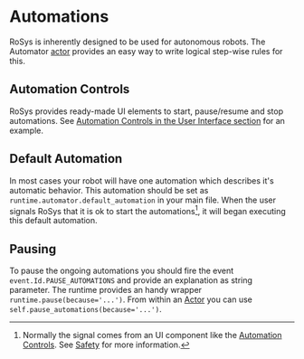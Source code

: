 # Automations

RoSys is inherently designed to be used for autonomous robots.
The Automator [actor](actors.md) provides an easy way to write logical step-wise rules for this.

## Automation Controls

RoSys provides ready-made UI elements to start, pause/resume and stop automations.
See [Automation Controls in the User Interface section](user_interface.md#automation-controls) for an example.

## Default Automation

In most cases your robot will have one automation which describes it's automatic behavior.
This automation should be set as `runtime.automator.default_automation` in your main file.
When the user signals RoSys that it is ok to start the automations[^1], it will began executing this default automation.

[^1]:
    Normally the signal comes from an UI component like the [Automation Controls](automations.md#automation-controls).
    See [Safety](safety.md) for more information.

## Pausing

To pause the ongoing automations you should fire the event `event.Id.PAUSE_AUTOMATIONS` and provide an explanation as string parameter.
The runtime provides an handy wrapper `runtime.pause(because='...')`.
From within an [Actor](actors.md) you can use `self.pause_automations(because='...')`.
